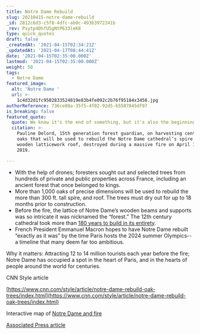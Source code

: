 ```yaml
---
title: Notre Dame Rebuild
slug: 20210415-notre-dame-rebuild
_id: 2812c6d3-c5f8-4dfc-ab0c-493b3972241b
_rev: Pxytp4DhfU5gNtP633leK8
type: quick_quotes
draft: false
_createdAt: '2021-04-15T02:34:21Z'
_updatedAt: '2021-04-17T08:44:41Z'
date: '2021-04-15T02:35:00.000Z'
lastmod: '2021-04-15T02:35:00.000Z'
weight: 50
tags:
  - Notre Dame
featured_image:
  alt: 'Notre Dame '
  url: >-
    1c4d32d1fc9502833524819e83b4fe092c2b76f95184x3456.jpg
authorReference: 736ce08a-35f5-4f02-92d5-65507845df97
is_breaking: false
featured_quote:
  quote: We know it's the end of something, but it's also the beginning….
  citation: >-
    Pauline Delord, 15th generation forest guardian, on harvesting centuries-old
    oaks that will be used to rebuild the Notre Dame cathedral’s spire and
    wooden latticework roof, destroyed during a massive fire on April 15,
    2019.   

---
```

* With the help of drones; foresters sought out and selected trees from hundreds of private and public properties across France, including an ancient forest that once belonged to kings. 
* More than 1,000 oaks of precise dimensions will be used to rebuild the more than 300 ft. tall spire, and roof. The trees must dry out for up to 18 months prior to construction. 
* Before the fire, the lattice of Notre Dame’s wooden beams and supports was so intricate it was nicknamed the “forest.” The 12th century cathedral took more than [180 years to build in its entirety](https://www.nytimes.com/2019/04/15/world/europe/notre-dame-cathedral-facts.html). 
* French President Emmanuel Macron hopes to have Notre Dame rebuilt “exactly as it was” by the time Paris hosts the 2024 summer Olympics--a timeline that many deem far too ambitious.

Why it matters: Attracting 12 to 14 million tourists each year before the fire; Notre Dame has occupied a spot in the heart of Paris, and in the hearts of people around the world for centuries.

CNN Style article 

[https://www.cnn.com/style/article/notre-dame-rebuild-oak-trees/index.html](https://www.cnn.com/style/article/notre-dame-rebuild-oak-trees/index.html)

Interactive map of [Notre Dame and fire](https://www.nbcnews.com/news/world/notre-dame-fire-what-was-damaged-n995371) 

[Associated Press article](https://www.radio.com/wwjnewsradio/news/world/four-oaks-one-sacred-destiny-recreating-notre-dames-spire)